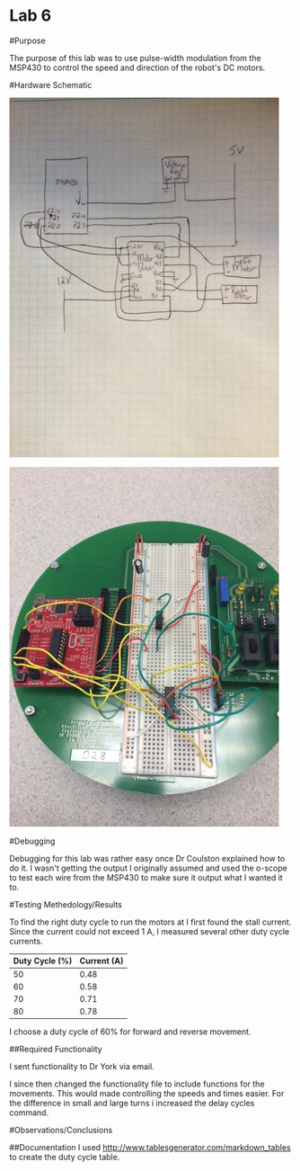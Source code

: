 Lab 6
==================
#Purpose

The purpose of this lab was to use pulse-width modulation from the MSP430 to control the speed and direction of the robot's DC motors.

#Hardware Schematic

![Alt Text](https://github.com/RyanRedhead/Lab6/blob/master/Prelab.JPG?raw=true)

![Alt Text](https://github.com/RyanRedhead/Lab6/blob/master/Robot.JPG?raw=true)

#Debugging

Debugging for this lab was rather easy once Dr Coulston explained how to do it. I wasn't getting the output I originally assumed and used the o-scope to test each wire from the MSP430 to make sure it output what I wanted it to.

#Testing Methedology/Results

To find the right duty cycle to run the motors at I first found the stall current. Since the current could not exceed 1 A, I measured several other duty cycle currents.

| Duty Cycle (%)  |  Current (A) |
|---|---|
| 50  |  0.48 |
| 60  |  0.58 |
| 70  |  0.71 |
| 80  |  0.78 |


I choose a duty cycle of 60% for forward and reverse movement.

##Required Functionality

I sent functionality to Dr York via email.

I since then changed the functionality file to include functions for the movements. This would made controlling the speeds and times easier. For the difference in small and large turns i increased the delay cycles command.

#Observations/Conclusions

##Documentation
I used http://www.tablesgenerator.com/markdown_tables to create the duty cycle table.
